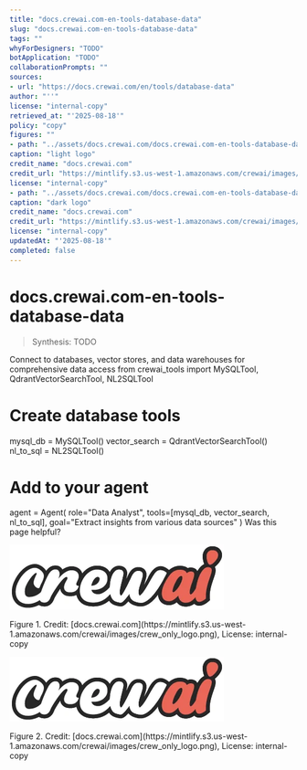 ```yaml
---
title: "docs.crewai.com-en-tools-database-data"
slug: "docs.crewai.com-en-tools-database-data"
tags: ""
whyForDesigners: "TODO"
botApplication: "TODO"
collaborationPrompts: ""
sources:
- url: "https://docs.crewai.com/en/tools/database-data"
author: "''"
license: "internal-copy"
retrieved_at: "'2025-08-18'"
policy: "copy"
figures: ""
- path: "../assets/docs.crewai.com/docs.crewai.com-en-tools-database-data/71bc45159c09.webp"
caption: "light logo"
credit_name: "docs.crewai.com"
credit_url: "https://mintlify.s3.us-west-1.amazonaws.com/crewai/images/crew_only_logo.png"
license: "internal-copy"
- path: "../assets/docs.crewai.com/docs.crewai.com-en-tools-database-data/71bc45159c09.webp"
caption: "dark logo"
credit_name: "docs.crewai.com"
credit_url: "https://mintlify.s3.us-west-1.amazonaws.com/crewai/images/crew_only_logo.png"
license: "internal-copy"
updatedAt: "'2025-08-18'"
completed: false
---
```


# docs.crewai.com-en-tools-database-data

> Synthesis: TODO

Connect to databases, vector stores, and data warehouses for comprehensive data access
from crewai_tools import MySQLTool, QdrantVectorSearchTool, NL2SQLTool
# Create database tools
mysql_db = MySQLTool()
vector_search = QdrantVectorSearchTool()
nl_to_sql = NL2SQLTool()
# Add to your agent
agent = Agent(
role="Data Analyst",
tools=[mysql_db, vector_search, nl_to_sql],
goal="Extract insights from various data sources"
)
Was this page helpful?

![light logo](../assets/docs.crewai.com/docs.crewai.com-en-tools-database-data/71bc45159c09.webp)
<figcaption>Figure 1. Credit: [docs.crewai.com](https://mintlify.s3.us-west-1.amazonaws.com/crewai/images/crew_only_logo.png), License: internal-copy</figcaption>

![dark logo](../assets/docs.crewai.com/docs.crewai.com-en-tools-database-data/71bc45159c09.webp)
<figcaption>Figure 2. Credit: [docs.crewai.com](https://mintlify.s3.us-west-1.amazonaws.com/crewai/images/crew_only_logo.png), License: internal-copy</figcaption>
